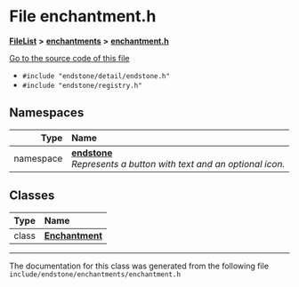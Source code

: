 

# File enchantment.h



[**FileList**](files.md) **>** [**enchantments**](dir_5154bf3e53eefb0e1f350f5612107967.md) **>** [**enchantment.h**](enchantment_8h.md)

[Go to the source code of this file](enchantment_8h_source.md)



* `#include "endstone/detail/endstone.h"`
* `#include "endstone/registry.h"`













## Namespaces

| Type | Name |
| ---: | :--- |
| namespace | [**endstone**](namespaceendstone.md) <br>_Represents a button with text and an optional icon._  |


## Classes

| Type | Name |
| ---: | :--- |
| class | [**Enchantment**](classendstone_1_1Enchantment.md) <br> |



















































------------------------------
The documentation for this class was generated from the following file `include/endstone/enchantments/enchantment.h`

